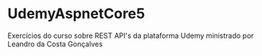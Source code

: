 # UdemyAspnetCore5
Exercícios do curso sobre REST API's da plataforma Udemy ministrado por Leandro da Costa Gonçalves 
